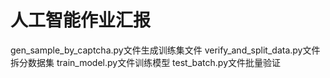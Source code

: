 #  人工智能作业汇报

gen_sample_by_captcha.py文件生成训练集文件
verify_and_split_data.py文件拆分数据集
train_model.py文件训练模型
test_batch.py文件批量验证
